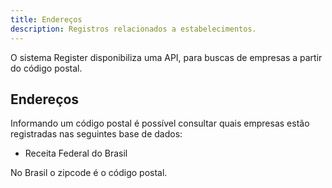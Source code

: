```yaml
---
title: Endereços
description: Registros relacionados a estabelecimentos.
---
```


O sistema Register disponibiliza uma API, para buscas de empresas a partir do código postal.

## Endereços

Informando um código postal é possível consultar quais empresas estão registradas nas seguintes base de dados:
* Receita Federal do Brasil

No Brasil o zipcode é o código postal.